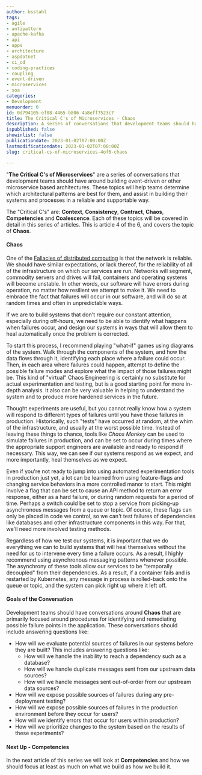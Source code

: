 ```yaml
---
author: bsstahl
tags:
- agile
- antipattern
- apache-kafka
- api
- apps
- architecture
- aspdotnet
- ci_cd
- coding-practices
- coupling
- event-driven
- microservices
- soa
categories:
- Development
menuorder: 0
id: 0d794105-ef08-4465-b806-4a8eff7523c7
title: The Critical C's of Microservices - Chaos
description: A series of conversations that development teams should have around building event driven or microservice architectures
ispublished: false
showinlist: false
publicationdate: 2023-01-02T07:00:00Z
lastmodificationdate: 2023-01-02T07:00:00Z
slug: critical-cs-of-microservices-4of6-chaos

---
```

&quot;**The Critical C's of Microservices**&quot; are a series of conversations that development teams should have around building event-driven or other microservice based architectures. These topics will help teams determine which architectural patterns are best for them, and assist in building their systems and processes in a reliable and supportable way.

The &quot;Critical C's&quot; are: **Context**, **Consistency**, **Contract**, **Chaos**, **Competencies** and **Coalescence**. Each of these topics will be covered in detail in this series of articles. This is article 4 of the 6, and covers the topic of **Chaos**.

#### Chaos

One of the [Fallacies of distributed computing](https://en.wikipedia.org/wiki/Fallacies_of_distributed_computing) is that the network is reliable. We should have similar expectations, or lack thereof, for the reliability of all of the infrastructure on which our services are run. Networks will segment, commodity servers and drives will fail, containers and operating systems will become unstable. In other words, our software will have errors during operation, no matter how resilient we attempt to make it. We need to embrace the fact that failures will occur in our software, and will do so at random times and often in unpredictable ways.

If we are to build systems that don't require our constant attention, especially during off-hours, we need to be able to identify what happens when failures occur, and design our systems in ways that will allow them to heal automatically once the problem is corrected.

To start this process, I recommend playing "what-if" games using diagrams of the system. Walk through the components of the system, and how the data flows through it, identifying each place where a failure could occur. Then, in each area where failures could happen, attempt to define the possible failure modes and explore what the impact of those failures might be. This kind of "virtual" Chaos Engineering is certainly no substitute for actual experimentation and testing, but is a good starting point for more in-depth analysis. It also can be very valuable in helping to understand the system and to produce more hardened services in the future.

Thought experiments are useful, but you cannot really know how a system will respond to different types of failures until you have those failures in production. Historically, such "tests" have occurred at random, at the whim of the infrastructure, and usually at the worst possible time. Instead of leaving these things to chance, tools like *Chaos Monkey* can be used to simulate failures in production, and can be set to occur during times where the appropriate support engineers are available and ready to respond if necessary. This way, we can see if our systems respond as we expect, and more importantly, heal themselves as we expect.

Even if you're not ready to jump into using automated experimentation tools in production just yet, a lot can be learned from using feature-flags and changing service behaviors in a more controlled manor to start. This might involve a flag that can be set to cause an API method to return an error response, either as a hard failure, or during random requests for a period of time. Perhaps a switch could be set to stop a service from picking-up asynchronous messages from a queue or topic. Of course, these flags can only be placed in code we control, so we can't test failures of dependencies like databases and other infrastructure components in this way. For that, we'll need more involved testing methods.

Regardless of how we test our systems, it is important that we do everything we can to build systems that will heal themselves without the need for us to intervene every time a failure occurs. As a result, I highly recommend using asynchronous messaging patterns whenever possible. The asynchrony of these tools allow our services to be "temporally decoupled" from their dependencies. As a result, if a container fails and is restarted by Kubernetes, any message in process is rolled-back onto the queue or topic, and the system can pick right up where it left off.

#### Goals of the Conversation

Development teams should have conversations around **Chaos** that are primarily focused around procedures for identifying and remediating possible failure points in the application. These conversations should include answering questions like:

* How will we evaluate potential sources of failures in our systems before they are built? This includes answering questions like:
  * How will we handle the inability to reach a dependency such as a database?
  * How will we handle duplicate messages sent from our upstream data sources?
  * How will we handle messages sent out-of-order from our upstream data sources?
* How will we expose possible sources of failures during any pre-deployment testing?
* How will we expose possible sources of failures in the production environment before they occur for users?
* How will we identify errors that occur for users within production?
* How will we prioritize changes to the system based on the results of these experiments?

#### Next Up - Competencies

In the next article of this series we will look at **Competencies** and how we should focus at least as much on what we build as how we build it.

